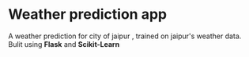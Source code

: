 # Weather prediction app 

A weather prediction for city of jaipur , trained on jaipur's weather data. Bulit using <b>Flask</b> and <b>Scikit-Learn</b>

